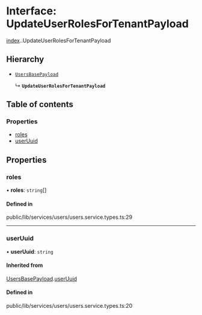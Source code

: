 # Interface: UpdateUserRolesForTenantPayload

[index](../wiki/index).[<internal>](../wiki/index.%3Cinternal%3E).UpdateUserRolesForTenantPayload

## Hierarchy

- [`UsersBasePayload`](../wiki/index.%3Cinternal%3E.UsersBasePayload)

  ↳ **`UpdateUserRolesForTenantPayload`**

## Table of contents

### Properties

- [roles](../wiki/index.%3Cinternal%3E.UpdateUserRolesForTenantPayload#roles)
- [userUuid](../wiki/index.%3Cinternal%3E.UpdateUserRolesForTenantPayload#useruuid)

## Properties

### roles

• **roles**: `string`[]

#### Defined in

public/lib/services/users/users.service.types.ts:29

___

### userUuid

• **userUuid**: `string`

#### Inherited from

[UsersBasePayload](../wiki/index.%3Cinternal%3E.UsersBasePayload).[userUuid](../wiki/index.%3Cinternal%3E.UsersBasePayload#useruuid)

#### Defined in

public/lib/services/users/users.service.types.ts:20
